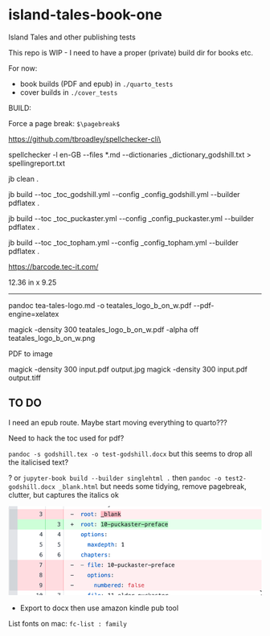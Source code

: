 # island-tales-book-one
Island Tales and other publishing tests

This repo is WIP - I need to have a proper (private) build dir for books etc.

For now:

- book builds (PDF and epub) in `./quarto_tests`
- cover builds in `./cover_tests`




BUILD:

Force a page break: `$\pagebreak$`

https://github.com/tbroadley/spellchecker-cli\

spellchecker -l en-GB  --files  *.md --dictionaries _dictionary_godshill.txt  > spellingreport.txt

jb clean .

jb build --toc _toc_godshill.yml --config _config_godshill.yml --builder pdflatex .

jb build --toc _toc_puckaster.yml --config _config_puckaster.yml --builder pdflatex .

jb build --toc _toc_topham.yml --config _config_topham.yml --builder pdflatex .


https://barcode.tec-it.com/

12.36 in x 9.25

---

pandoc tea-tales-logo.md -o teatales_logo_b_on_w.pdf --pdf-engine=xelatex        

magick -density 300  teatales_logo_b_on_w.pdf -alpha off teatales_logo_b_on_w.png



PDF to image

magick  -density 300 input.pdf output.jpg
magick -density 300 input.pdf output.tiff

## TO DO

I need an epub route. Maybe start moving everything to quarto???

Need to hack the toc used for pdf?

`pandoc -s godshill.tex -o test-godshill.docx` but this seems to drop all the italicised text?




? or `jupyter-book build --builder singlehtml .`  then  `pandoc -o test2-godshill.docx _blank.html` but needs some tidying, remove pagebreak, clutter, but captures the italics ok

![](toc_hack_for_epub.png)
 - Export to docx then use amazon kindle pub tool

List fonts on mac: `fc-list : family`
